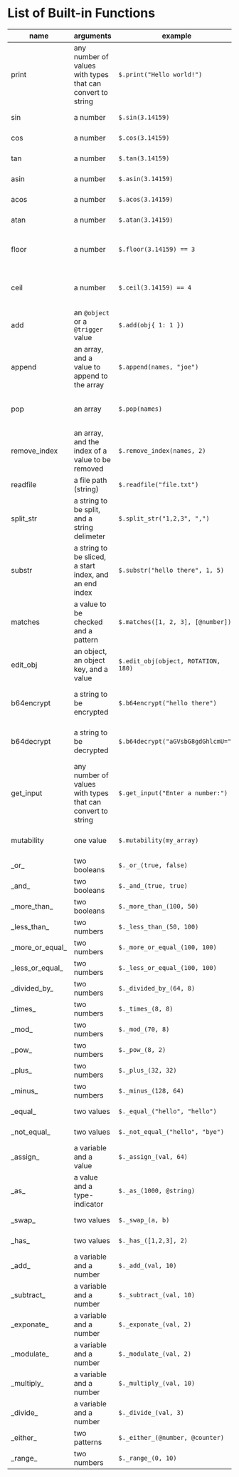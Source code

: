 # List of Built-in Functions

| name              | arguments                                                  | example                            | description                                                                                |
| ----------------- | ---------------------------------------------------------- | ---------------------------------- | ------------------------------------------------------------------------------------------ |
| print             | any number of values with types that can convert to string | `$.print("Hello world!")`          | Prints value(s) to the console                                                             |
| sin               | a number                                                   | `$.sin(3.14159)`                   | Calculates the _sin_ of an angle in radians                                                |
| cos               | a number                                                   | `$.cos(3.14159)`                   | Calculates the _cos_ of an angle in radians                                                |
| tan               | a number                                                   | `$.tan(3.14159)`                   | Calculates the _tan_ of an angle in radians                                                |
| asin              | a number                                                   | `$.asin(3.14159)`                  | Calculates the _arcsin_ of a number                                                        |
| acos              | a number                                                   | `$.acos(3.14159)`                  | Calculates the _arccos_ of a number                                                        |
| atan              | a number                                                   | `$.atan(3.14159)`                  | Calculates the _arctan_ of a number                                                        |
| floor             | a number                                                   | `$.floor(3.14159) == 3`            | Calculates the _floor_ of a number, AKA the number rounded **down** to the nearest integer |
| ceil              | a number                                                   | `$.ceil(3.14159) == 4`             | Calculates the _floor_ of a number, AKA the number rounded **up** to the nearest integer   |
| add               | an `@object` or a `@trigger` value                         | `$.add(obj{ 1: 1 })`               | Adds a Geometry Dash object or trigger to the target level                                 |
| append            | an array, and a value to append to the array               | `$.append(names, "joe")`           | Appends a value to the end of an array. You can also use `array.push(value)`               |
| pop               | an array                                                   | `$.pop(names)`                     | Removes a value from the end of an array. You can also use `array.pop()`                   |
| remove_index      | an array, and the index of a value to be removed           | `$.remove_index(names, 2)`         | Removes a specific value from an array. You can also use `array.remove(index)`             |
| readfile          | a file path (string)                                       | `$.readfile("file.txt")`           | Opens a file and returns it as a string                                                    |
| split_str         | a string to be split, and a string delimeter               | `$.split_str("1,2,3", ",")`        | Returns an array from the split string. You can also use `string.split(delimeter)`         |
| substr            | a string to be sliced, a start index, and an end index     | `$.substr("hello there", 1, 5)`    | Returns a specified part of the input string                                               |
| matches           | a value to be checked and a pattern                        | `$.matches([1, 2, 3], [@number])`  | Returns `true` if the value matches the pattern, otherwise it returns `false`              |
| edit_obj          | an object, an object key, and a value                      | `$.edit_obj(object, ROTATION, 180)`| Changes the value of an object key. You can also use `object.set(key, value)`              |
| b64encrypt        | a string to be encrypted                                   | `$.b64encrypt("hello there")`      | Returns the input string encrypted with base64 encryption (useful for text objects)       |
| b64decrypt        | a string to be decrypted                                   | `$.b64decrypt("aGVsbG8gdGhlcmU=")` | Returns the input string decrypted from base64 encryption (useful for text objects)       |
| get_input         | any number of values with types that can convert to string | `$.get_input("Enter a number:")`   | Prompts the user for input and returns the result as a string                              |
| mutability        | one value                                                  | `$.mutability(my_array)`           | Returns whether the given value is mutable or not.                                         |
| \_or\_            | two booleans                                               | `$._or_(true, false)`              | Default implementation of the `\|\|` operator                                              |
| \_and\_           | two booleans                                               | `$._and_(true, true)`              | Default implementation of the `&&` operator                                                |
| \_more_than\_     | two booleans                                               | `$._more_than_(100, 50)`           | Default implementation of the `>` operator                                                 |
| \_less_than\_     | two numbers                                                | `$._less_than_(50, 100)`           | Default implementation of the `<` operator                                                 |
| \_more_or_equal\_ | two numbers                                                | `$._more_or_equal_(100, 100)`      | Default implementation of the `>=` operator                                                |
| \_less_or_equal\_ | two numbers                                                | `$._less_or_equal_(100, 100)`      | Default implementation of the `<=` operator                                                |
| \_divided_by\_    | two numbers                                                | `$._divided_by_(64, 8)`            | Default implementation of the `/` operator                                                 |
| \_times\_         | two numbers                                                | `$._times_(8, 8)`                  | Default implementation of the `*` operator                                                 |
| \_mod\_           | two numbers                                                | `$._mod_(70, 8)`                   | Default implementation of the `%` operator                                                 |
| \_pow\_           | two numbers                                                | `$._pow_(8, 2)`                    | Default implementation of the `^`/`**` operator                                            |
| \_plus\_          | two numbers                                                | `$._plus_(32, 32)`                 | Default implementation of the `+` operator                                                 |
| \_minus\_         | two numbers                                                | `$._minus_(128, 64)`               | Default implementation of the `-` operator                                                 |
| \_equal\_         | two values                                                 | `$._equal_("hello", "hello")`      | Default implementation of the `==` operator                                                |
| \_not_equal\_     | two values                                                 | `$._not_equal_("hello", "bye")`    | Default implementation of the `!=` operator                                                |
| \_assign\_        | a variable and a value                                     | `$._assign_(val, 64)`              | Default implementation of the `=` operator                                                 |
| \_as\_            | a value and a type-indicator                               | `$._as_(1000, @string)`            | Default implementation of the `as` operator                                                |
| \_swap\_          | two values                                                 | `$._swap_(a, b)`                     | Default implementation of the `<=>` operator
| \_has\_           | two values                                                 | `$._has_([1,2,3], 2)`              | Default implementation of the `has` operator                                               |
| \_add\_           | a variable and a number                                    | `$._add_(val, 10)`                 | Default implementation of the `+=` operator                                                |
| \_subtract\_      | a variable and a number                                    | `$._subtract_(val, 10)`            | Default implementation of the `-=` operator                                                |
| \_exponate\_      | a variable and a number                                    | `$._exponate_(val, 2)`             | Default implementation of the `^=` operator                                                |
| \_modulate\_      | a variable and a number                                    | `$._modulate_(val, 2)`             | Default implementation of the `%=` operator                                                |
| \_multiply\_      | a variable and a number                                    | `$._multiply_(val, 10)`            | Default implementation of the `*=` operator                                                |
| \_divide\_        | a variable and a number                                    | `$._divide_(val, 3)`               | Default implementation of the `/=` operator                                                |
| \_either\_        | two patterns                                               | `$._either_(@number, @counter)`    | Default implementation of the `\|` operator                                                |
| \_range\_         | two numbers                                                | `$._range_(0, 10)`                 | Default implementation of the `..` operator                                                |
